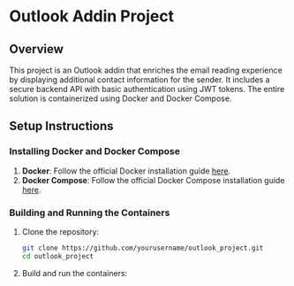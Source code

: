 # Outlook Addin Project

## Overview

This project is an Outlook addin that enriches the email reading experience by displaying additional contact information for the sender. It includes a secure backend API with basic authentication using JWT tokens. The entire solution is containerized using Docker and Docker Compose.

## Setup Instructions

### Installing Docker and Docker Compose

1. **Docker**: Follow the official Docker installation guide [here](https://docs.docker.com/get-docker/).
2. **Docker Compose**: Follow the official Docker Compose installation guide [here](https://docs.docker.com/compose/install/).

### Building and Running the Containers

1. Clone the repository:
    ```sh
    git clone https://github.com/yourusername/outlook_project.git
    cd outlook_project
    ```

2. Build and run the containers:
    ```